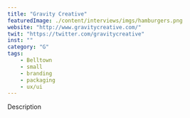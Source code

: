 ```yaml
---
title: "Gravity Creative"
featuredImage: ./content/interviews/imgs/hamburgers.png
website: "http://www.gravitycreative.com/"
twit: "https://twitter.com/gravitycreative"
inst: ""
category: "G"
tags:
    - Belltown
    - small
    - branding
    - packaging
    - ux/ui
---
```


Description
